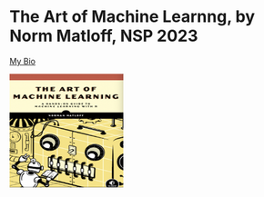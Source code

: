 # The Art of Machine Learnng, by Norm Matloff, NSP 2023

[My Bio](https://heather.cs.ucdavis.edu/matloff.html)

<img src="FrontCover.png" alt="Front cover" width="200" height="200">

